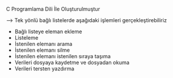  C Programlama Dili İle  Oluşturulmuştur
 
 --> Tek yönlü bağlı listelerde aşağıdaki işlemleri gerçekleştirebiliriz
 - Bağlı listeye eleman ekleme
 - Listeleme
 - İstenilen elemanı arama
 - İstenilen elemanı silme
 - İstenilen elemanı istenilen sıraya taşıma
 - Verileri dosyaya kaydetme ve dosyadan okuma
 - Verileri tersten yazdırma
